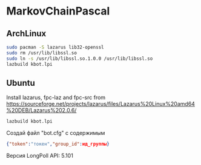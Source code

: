 # MarkovChainPascal

## ArchLinux
```bash
sudo pacman -S lazarus lib32-openssl
sudo rm /usr/lib/libssl.so
sudo ln -s /usr/lib/libssl.so.1.0.0 /usr/lib/libssl.so
lazbuild kbot.lpi
```

## Ubuntu
Install lazarus, fpc-laz and fpc-src from 
https://sourceforge.net/projects/lazarus/files/Lazarus%20Linux%20amd64%20DEB/Lazarus%202.0.6/
```bash
lazbuild kbot.lpi
```

Создай файл "bot.cfg" с содержимым

```json
{"token":"токен","group_id":ид_группы}
```
Версия LongPoll API: 5.101
